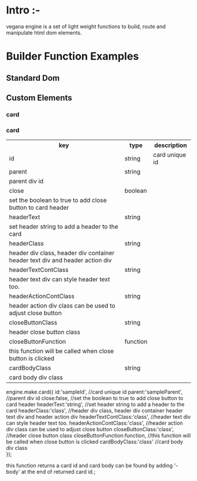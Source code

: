 

<h1>Intro :-</h1>

<p>
vegana engine is a set of light weight functions to build, route and manipulate html dom elements.
</p>

<h1>Builder Function Examples</h1>


<h2>Standard Dom</h2>

<h2>Custom Elements</h2>

<h3>card</h3>

<h3>card</h3>

<table>
<tr><th>key</th><th>type</th><th>description</th></tr>
<tr><td>id</td><td>string</td>
<td>card unique id</td></tr>
<tr><td>parent</td><td>string</td></tr>
<td>parent div id</td></tr>
<tr><td>close</td><td>boolean</td></tr>
<td>set the boolean to true to add close button to card header</td></tr>
<tr><td>headerText</td><td>string</td></tr>
<td>set header string to add a header to the card</td></tr>
<tr><td>headerClass</td><td>string</td></tr>
<td>header div class, header div container header text div and header action div</td></tr>
<tr><td>headerTextContClass</td><td>string</td></tr>
<td>header text div can style header text too.</td></tr>
<tr><td>headerActionContClass</td><td>string</td></tr>
<td>header action div class can be used to adjust close button</td></tr>
<tr><td>closeButtonClass</td><td>string</td></tr>
<td>header close button class</td></tr>
<tr><td>closeButtonFunction</td><td>function</td></tr>
<td>this function will be called when close button is clicked</td></tr>
<tr><td>cardBodyClass</td><td>string</td></tr>
<td>card body div class  </td></tr>
</table>

engine.make.card({
    id:'sampleId',                      //card unique id
    parent:'sampleParent',              //parent div id
    close:false,                        //set the boolean to true to add close button to card header
    headerText:'string',                //set header string to add a header to the card
    headerClass:'class',                //header div class, header div container header text div and header action div
    headerTextContClass:'class',        //header text div can style header text too.
    headerActionContClass:'class',      //header action div class can be used to adjust close button
    closeButtonClass:'class',           //header close button class
    closeButtonFunction:function,       //this function will be called when close button is clicked
    cardBodyClass:'class'               //card body div class  
});

<p>
  this function returns a card id and card body can be found by adding '-body' at the end of returned card id.;
</p>
